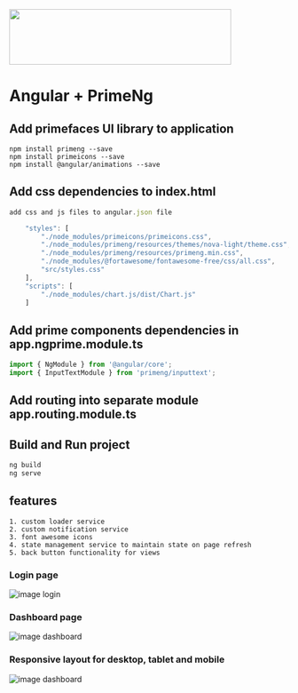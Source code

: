 <img src="https://github.com/NilavPatel/Ng-Prime/blob/master/src/assets/images/company-name.png" width="400" height="100">

# Angular + PrimeNg

## Add primefaces UI library to application
`````
npm install primeng --save
npm install primeicons --save
npm install @angular/animations --save
`````

## Add css dependencies to index.html
`````javascript
add css and js files to angular.json file

    "styles": [              
        "./node_modules/primeicons/primeicons.css",
        "./node_modules/primeng/resources/themes/nova-light/theme.css",
        "./node_modules/primeng/resources/primeng.min.css",
        "./node_modules/@fortawesome/fontawesome-free/css/all.css",
        "src/styles.css"
    ],
    "scripts": [
        "./node_modules/chart.js/dist/Chart.js"
    ]
`````
	
## Add prime components dependencies in app.ngprime.module.ts
````javascript
import { NgModule } from '@angular/core';
import { InputTextModule } from 'primeng/inputtext';
````

## Add routing into separate module app.routing.module.ts

## Build and Run project
`````javascript
ng build
ng serve
`````

## features
````
1. custom loader service
2. custom notification service
3. font awesome icons
4. state management service to maintain state on page refresh
5. back button functionality for views
````

### Login page

![image login](https://github.com/NilavPatel/ng-prime/blob/master/src/assets/images/login-page.png)

### Dashboard page

![image dashboard](https://github.com/NilavPatel/ng-prime/blob/master/src/assets/images/dashboard-page.png)

### Responsive  layout for desktop, tablet and mobile

![image dashboard](https://github.com/NilavPatel/ng-prime/blob/master/src/assets/images/responsive.png)